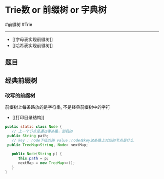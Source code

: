 # Trie数 or 前缀树 or 字典树

#前缀树 
#Trie


---
- [[字母表实现前缀树]]
- [[哈希表实现前缀树]]


## 题目

## 经典前缀树


### 改写的前缀树

前缀树上每条路放的是字符串, 不是经典前缀树中的字符
- [[打印目录结构]]

```java
public static class Node {  
   // 上一个节点是通过哪条路，到我的  
 public String path;  
   // key : node下级的路 value：node在key这条路上对应的节点是什么  
 public TreeMap<String, Node> nextMap;  
     
   public Node(String p) {  
      this.path = p;  
      nextMap = new TreeMap<>();  
   }  
}


```

